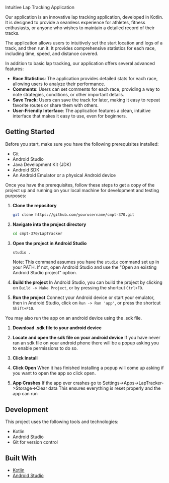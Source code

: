 Intuitive Lap Tracking Application

Our application is an innovative lap tracking application, developed in Kotlin. It is designed to provide a seamless experience for athletes, fitness enthusiasts, or anyone who wishes to maintain a detailed record of their tracks.

The application allows users to intuitively set the start location and legs of a track, and then run it. It provides comprehensive statistics for each race, including time, speed, and distance covered.

In addition to basic lap tracking, our application  offers several advanced features:

- **Race Statistics**: The application provides detailed stats for each race, allowing users to analyze their performance.
- **Comments**: Users can set comments for each race, providing a way to note strategies, conditions, or other important details.
- **Save Track**: Users can save the track for later, making it easy to repeat favorite routes or share them with others.
- **User-Friendly Interface**: The application features a clean, intuitive interface that makes it easy to use, even for beginners.

## Getting Started

Before you start, make sure you have the following prerequisites installed:

- Git
- Android Studio
- Java Development Kit (JDK)
- Android SDK
- An Android Emulator or a physical Android device

Once you have the prerequisites, follow these steps to get a copy of the project up and running on your local machine for development and testing purposes:

1. **Clone the repository**
    ```bash
    git clone https://github.com/yourusername/cmpt-370.git
    ```

2. **Navigate into the project directory**
    ```bash
    cd cmpt-370/LapTracker
    ```

3. **Open the project in Android Studio**
    ```bash
    studio .
    ```
    Note: This command assumes you have the `studio` command set up in your PATH. If not, open Android Studio and use the "Open an existing Android Studio project" option.

4. **Build the project**
    In Android Studio, you can build the project by clicking on `Build -> Make Project`, or by pressing the shortcut `Ctrl+F9`.

5. **Run the project**
    Connect your Android device or start your emulator, then in Android Studio, click on `Run -> Run 'app'`, or press the shortcut `Shift+F10`.

You may also run the app on an android device using the .sdk file.

1. **Download .sdk file to your android device**

2. **Locate and open the sdk file on your android device**
    If you have never ran an sdk file on your android phone there will be a popup asking you to enable permissions to do so.

3. **Click Install**

4. **Click Open**
    When it has finished installing a popup will come up asking if you want to open the app so click open.

5. **App Crashes**
    If the app ever crashes go to Settings->Apps->LapTracker->Storage->Clear data
    This ensures everything is reset properly and the app can run

## Development

This project uses the following tools and technologies:

- Kotlin
- Android Studio
- Git for version control

## Built With

- [Kotlin](https://kotlinlang.org/)
- [Android Studio](https://developer.android.com/studio)
